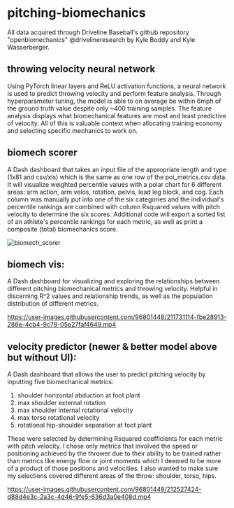 # pitching-biomechanics
All data acquired through Driveline Baseball's github repository "openbiomechanics" @drivelineresearch by Kyle Boddy and Kyle Wasserberger.

## throwing velocity neural network
Using PyTorch linear layers and ReLU activation functions, a neural network is used to predict throwing velocity and perform feature analysis. Through hyperparameter tuning, the model is able to on average be within 6mph of the ground truth value despite only ~400 training samples. The feature analysis displays what biomechanical features are most and least predictive of velocity. All of this is valuable context when allocating training economy and selecting specific mechanics to work on.

## biomech scorer
A Dash dashboard that takes an input file of the appropriate length and type (1x81 and csv/xls) which is the same as one row of the poi_metrics.csv data. It will visualize weighted percentile values with a polar chart for 6 different areas: arm action, arm velos, rotation, pelvis, lead leg block, and cog. Each column was manually put into one of the six categories and the individual's percentile rankings are combined with column Rsquared values with pitch velocity to determine the six scores. Additional code will export a sorted list of an athlete's percentile rankings for each metric, as well as print a composite (total) biomechanics score.

![biomech_scorer](https://user-images.githubusercontent.com/96801448/219224868-fd0fc58b-af8c-4271-8b0c-6b0f92258fe9.jpg)

## biomech vis:
A Dash dashboard for visualizing and exploring the relationships between different pitching biomechanical metrics and throwing velocity. Helpful in discerning R^2 values and relationship trends, as well as the population distribution of different metrics.

https://user-images.githubusercontent.com/96801448/211731114-fbe28913-286e-4cb4-9c78-05e27faf4649.mp4

## velocity predictor (newer & better model above but without UI):
A Dash dashboard that allows the user to predict pitching velocity by inputting five biomechanical metrics:
1. shoulder horizontal abduction at foot plant
2. max shoulder external rotation
3. max shoulder internal rotational velocity
4. max torso rotational velocity
5. rotational hip-shoulder separation at foot plant

These were selected by determining Rsquared coefficients for each metric with pitch velocity. I chose only metrics that involved the speed or positioning achieved by the thrower due to their ability to be trained rather than metrics like energy flow or joint moments which I deemed to be more of a product of those positions and velocities. I also wanted to make sure my selections covered different areas of the throw: shoulder, torso, hips.

https://user-images.githubusercontent.com/96801448/212527424-d88d4e3c-2a3c-4d46-9fe5-636d3a0e408d.mp4
